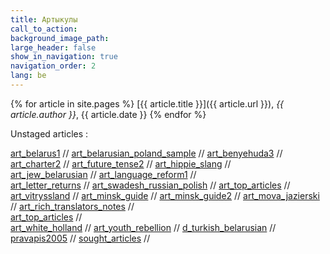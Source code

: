 ```yaml
---
title: Артыкулы
call_to_action: 
background_image_path:
large_header: false
show_in_navigation: true
navigation_order: 2
lang: be
---
```


{% for article in site.pages %}
[{{ article.title }}]({{ article.url }}), *{{ article.author }}*, {{ article.date }}
{% endfor %}



Unstaged articles : 

[art_belarus1](/pages/articles/art_belarus1) // 
[art_belarusian_poland_sample](/pages/articles/art_belarusian_poland_sample) // 
[art_benyehuda3](/pages/articles/art_benyehuda3) // 
[art_charter2](/pages/articles/art_charter2) // 
[art_future_tense2](/pages/articles/art_future_tense2) //
[art_hippie_slang](/pages/articles/art_hippie_slang) //  
[art_jew_belarusian](/pages/articles/art_jew_belarusian) //
[art_language_reform1](/pages/articles/art_language_reform1) //  
[art_letter_returns](/pages/articles/art_letter_returns) // 
[art_swadesh_russian_polish](/pages/articles/art_swadesh_russian_polish) // 
[art_top_articles](/pages/articles/art_top_articles) // 
[art_vitryssland](/pages/articles/art_vitryssland) // 
[art_minsk_guide](/pages/articles/art_minsk_guide) // 
[art_minsk_guide2](/pages/articles/art_minsk_guide2) //
[art_mova_jazierski](/pages/articles/art_mova_jazierski) //
[art_rich_translators_notes](/pages/articles/art_rich_translators_notes) //    
[art_top_articles](/pages/articles/art_top_articles) //    
[art_white_holland](/pages/articles/art_white_holland) // 
[art_youth_rebellion](/pages/articles/art_youth_rebellion) //
[d_turkish_belarusian](/pages/articles/d_turkish_belarusian) //  
[pravapis2005](/pages/articles/pravapis2005) // 
[sought_articles](/pages/articles/sought_articles) // 
